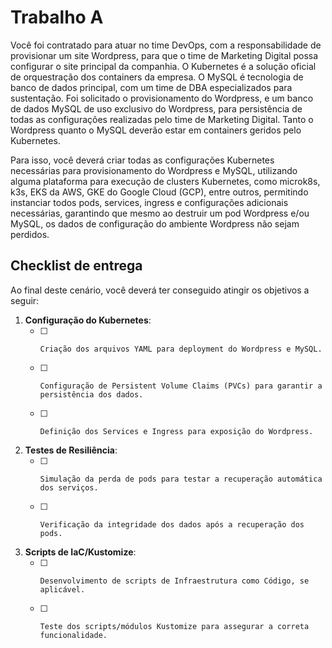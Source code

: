 # Trabalho A

Você foi contratado para atuar no time DevOps, com a responsabilidade de provisionar um site Wordpress, para que o time de Marketing Digital possa configurar o site principal da companhia. O Kubernetes é a solução oficial de orquestração dos containers da empresa. O MySQL é tecnologia de banco de dados principal, com um time de DBA especializados para sustentação. Foi solicitado o provisionamento do Wordpress, e um banco de dados MySQL de uso exclusivo do Wordpress, para persistência de todas as configurações realizadas pelo time de Marketing Digital. Tanto o Wordpress quanto o MySQL deverão estar em containers geridos pelo Kubernetes.

Para isso, você deverá criar todas as configurações Kubernetes necessárias para provisionamento do Wordpress e MySQL, utilizando alguma plataforma para execução de clusters Kubernetes, como microk8s, k3s, EKS da AWS, GKE do Google Cloud (GCP), entre outros, permitindo instanciar todos pods, services, ingress e configurações adicionais necessárias, garantindo que mesmo ao destruir um pod Wordpress e/ou MySQL, os dados de configuração do ambiente Wordpress não sejam perdidos.

## Checklist de entrega
Ao final deste cenário, você deverá ter conseguido atingir os objetivos a seguir:
1. **Configuração do Kubernetes**:
    - [ ]     Criação dos arquivos YAML para deployment do Wordpress e MySQL.
    - [ ]     Configuração de Persistent Volume Claims (PVCs) para garantir a persistência dos dados.
    - [ ]     Definição dos Services e Ingress para exposição do Wordpress.
2. **Testes de Resiliência**:
    - [ ]     Simulação da perda de pods para testar a recuperação automática dos serviços.
    - [ ]     Verificação da integridade dos dados após a recuperação dos pods.
4. **Scripts de IaC/Kustomize**:
    - [ ]     Desenvolvimento de scripts de Infraestrutura como Código, se aplicável.
    - [ ]     Teste dos scripts/módulos Kustomize para assegurar a correta funcionalidade.